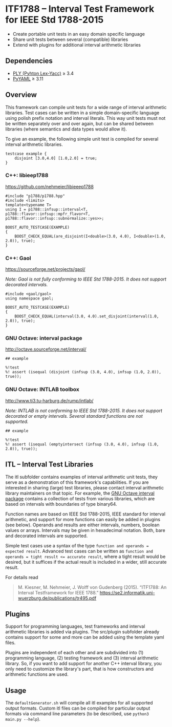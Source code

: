 # ITF1788 – Interval Test Framework for IEEE Std 1788-2015

* Create portable unit tests in an easy domain specific language
* Share unit tests between several (compatible) libraries
* Extend with plugins for additional interval arithmetic libraries


## Dependencies

* [PLY (Pyhton Lex-Yacc)](http://www.dabeaz.com/ply/ply.html) ≥ 3.4
* [PyYAML](http://pyyaml.org/) ≥ 3.11


## Overview

This framework can compile unit tests for a wide range of interval arithmetic libraries. Test cases can be written in a simple domain-specific language using polish prefix notation and interval literals. This way unit tests must not be written separately over and over again, but can be shared between libraries (where semantics and data types would allow it).

To give an example, the following simple unit test is compiled for several interval arithmetic libraries.
```
testcase example {
	disjoint [3.0,4.0] [1.0,2.0] = true;
}
```

### C++: libieep1788
https://github.com/nehmeier/libieeep1788
```
#include "p1788/p1788.hpp"
#include <limits>
template<typename T>
using I = p1788::infsup::interval<T, p1788::flavor::infsup::mpfr_flavor<T, p1788::flavor::infsup::subnormalize::yes>>;

BOOST_AUTO_TESTCASE(EXAMPLE)
{
	BOOST_CHECK_EQUAL(are_disjoint(I<double>(3.0, 4.0), I<double>(1.0, 2.0)), true);
}
```

### C++: Gaol
https://sourceforge.net/projects/gaol/

*Note: Gaol is not fully conforming to IEEE Std 1788-2015. It does not support decorated intervals.*
```
#include <gaol/gaol>
using namespace gaol;

BOOST_AUTO_TESTCASE(EXAMPLE)
{
	BOOST_CHECK_EQUAL(interval(3.0, 4.0).set_disjoint(interval(1.0, 2.0)), true);
}
```

### GNU Octave: interval package
http://octave.sourceforge.net/interval/
```
## example

%!test
%! assert (isequal (disjoint (infsup (3.0, 4.0), infsup (1.0, 2.0)), true));
```

### GNU Octave: INTLAB toolbox
http://www.ti3.tu-harburg.de/rump/intlab/

*Note: INTLAB is not conforming to IEEE Std 1788-2015. It does not support decorated or empty intervals. Several standard functions are not supported.*
```
## example

%!test
%! assert (isequal (emptyintersect (infsup (3.0, 4.0), infsup (1.0, 2.0)), true));
```


## ITL – Interval Test Libraries

The itl subfolder contains examples of interval arithmetic unit tests, they serve as a demonstration of this framework's capabilities. If you are interested in sharing (large) test libraries, please contact interval arithmetic library maintainers on that topic. For example, the [GNU Octave interval package](http://octave.sourceforge.net/interval/) contains a collection of tests from various libraries, which are based on intervals with boundaries of type binary64.

Function names are based on IEEE Std 1788-2015, IEEE standard for interval arithmetic, and support for more functions can easily be added in plugins (see below). Operands and results are either intervals, numbers, boolean values or arrays. Intervals may be given in hexadecimal notation. Both, bare and decorated intervals are supported.

Simple test cases use a syntax of the type `function and operands = expected result`. Advanced test cases can be written as `function and operands = tight result <= accurate result`, where a tight result would be desired, but it suffices if the actual result is included in a wider, still accurate result.

For details read
> M. Kiesner, M. Nehmeier, J. Wolff von Gudenberg (2015). “ITF1788: An Interval Testframework for IEEE 1788.” https://se2.informatik.uni-wuerzburg.de/publications/tr495.pdf


## Plugins

Support for programming languages, test frameworks and interval arithmetic libraries is added via plugins. The src/plugin subfolder already contains support for some and more can be added using the template yaml files.

Plugins are independent of each other and are subdivided into (1) programming language, (2) testing framework and (3) interval arithmetic library. So, if you want to add support for another C++ interval library, you only need to customize the library's part, that is how constructors and arithmetic functions are used.


## Usage

The `defaultGenerator.sh` will compile all itl examples for all supported output formats. Custom itl files can be compiled for particular output formats via command line parameters (to be described, use `python3 main.py --help`).
